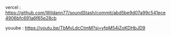 vercel : https://github.com/Wildann77/soundStash/commit/abd5be9d07a99c541ece4906bfc691a6f65e28cb



youube : https://youtu.be/TbMvLdcCtmM?si=yfpM54iZoKDHbJD9

